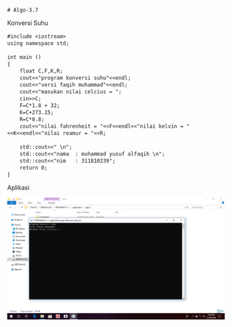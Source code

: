     # Algo-3.7
Konversi Suhu

    #include <iostream>
    using namespace std;

    int main ()
    {
        float C,F,K,R;
        cout<<"program konversi suhu"<<endl;
        cout<<"versi faqih muhammad"<<endl;
        cout<<"masukan nilai celcius = ";
        cin>>C;
        F=C*1.8 + 32;
        K=C+273.15;
        R=C*0.8;
        cout<<"nilai fahrenheit = "<<F<<endl<<"nilai kelvin = "<<K<<endl<<"nilai reamur = "<<R;

        std::cout<<" \n";
        std::cout<<"nama  : muhammad yusuf alfaqih \n";
        std::cout<<"nim   : 311810239";
        return 0;
    }

  Aplikasi
  
  ![img](https://github.com/muhammadyusufalfaqih/Algo-3.7/blob/master/konversi%20suhu%20img.png)
